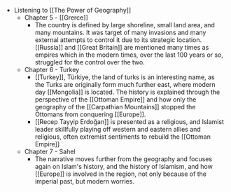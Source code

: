 - Listening to [[The Power of Geography]]
	- Chapter 5 - [[Grerce]]
		- The country is defined by large shoreline, small land area, and many mountains. It was target of many invasions and many external attempts to control it due to its strategic location. [[Russia]] and [[Great Britain]] are mentioned many times as empires which in the modern times, over the last 100 years or so, struggled for the control over the two.
	- Chapter 6 - Turkey
		- [[Turkey]], Türkiye, the land of turks is an interesting name, as the Turks are originally form much further east, where modern day [[Mongolia]] is located. The history is explained through the perspective of the [[Ottoman Empire]] and how only the geography of the [[Carpathian Mountains]] stopped the Ottomans from conquering [[Europe]].
		- [[Recep Tayyip Erdoğan]] is presented as a religious, and Islamist leader skillfully playing off western and eastern allies and religious, often extremist sentiments to rebuild the [[Ottoman Empire]]
	- Chapter 7 - Sahel
		- The narrative moves further from the geography and focuses again on Islam's history, and the history of Islamism, and how [[Europe]] is involved in the region, not only because of the imperial past, but modern worries.
